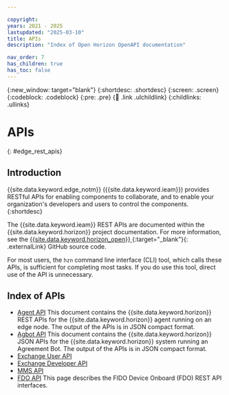 ```yaml
---

copyright:
years: 2021 - 2025
lastupdated: "2025-03-10"
title: APIs
description: "Index of Open Horizon OpenAPI documentation"

nav_order: 7
has_children: true
has_toc: false
---
```


{:new_window: target="blank"}
{:shortdesc: .shortdesc}
{:screen: .screen}
{:codeblock: .codeblock}
{:pre: .pre}
{:child: .link .ulchildlink}
{:childlinks: .ullinks}

# APIs
{: #edge_rest_apis}

## Introduction

{{site.data.keyword.edge_notm}} ({{site.data.keyword.ieam}}) provides RESTful APIs for enabling components to collaborate, and to enable your organization's developers and users to control the components.
{:shortdesc}

The {{site.data.keyword.ieam}} REST APIs are documented within the {{site.data.keyword.horizon}} project documentation. For more information, see the [{{site.data.keyword.horizon_open}} ](https://github.com/open-horizon){:target="_blank"}{: .externalLink} GitHub source code.

For most users, the `hzn` command line interface (CLI) tool, which calls these APIs, is sufficient for completing most tasks. If you do use this tool, direct use of the API is unnecessary.

## Index of APIs

* [Agent API](../anax/docs/api.md)
  This document contains the {{site.data.keyword.horizon}} REST APIs for the {{site.data.keyword.horizon}} agent running on an edge node. The output of the APIs is in JSON compact format.
* [Agbot API](../anax/docs/agreement_bot_api.md)
  This document contains the {{site.data.keyword.horizon}} JSON APIs for the {{site.data.keyword.horizon}} system running an Agreement Bot. The output of the APIs is in JSON compact format.
* [Exchange User API](../exchange-api/docs/openapi-3-user.json)
* [Exchange Developer API](../exchange-api/docs/openapi-3-developer.json)
* [MMS API](../anax/docs/mms_swagger.json)
* [FDO API](../fdo/docs/FDO-APIs.md)
  This page describes the FIDO Device Onboard (FDO) REST API interfaces.